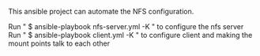 This ansible project can automate the NFS configuration.

Run " $ ansible-playbook nfs-server.yml -K " to configure the nfs server
Run " $ ansible-playbook client.yml -K " to configure client and making the mount points talk to each other
